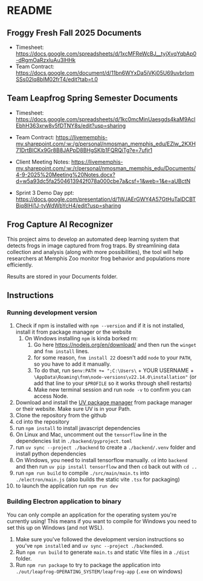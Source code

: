 # README

## Froggy Fresh Fall 2025 Documents
* Timesheet: https://docs.google.com/spreadsheets/d/1xcMFReWcBJ__tyjXvqYqbAp0-dRgmOaRzxluAu3lHHk
* Team Contract: https://docs.google.com/document/d/11bn6WYxDa5iVKj05U69uvbrIomSSs02lq8bIM02frT4/edit?tab=t.0

## Team Leapfrog Spring Semester Documents

* Timesheet:
<https://docs.google.com/spreadsheets/d/1kc0mcMinUaesgds4kaM9AclEbhH363xrw8v5fDTNY8s/edit?usp=sharing>

* Team Contract:
<https://livememphis-my.sharepoint.com/:w:/g/personal/nmosman_memphis_edu/EZlw_2KXH71DrtBlCKx9Gr8B8JAPpD8BHgSKlb1FQRQiTg?e=7ufjr1>

* Client Meeting Notes:
<https://livememphis-my.sharepoint.com/:w:/r/personal/nmosman_memphis_edu/Documents/4-9-2025%20Meeting%20Notes.docx?d=w5a93dc5fa2504613942f078a000cbe7a&csf=1&web=1&e=aUBctN>

* Sprint 3 Demo Day ppt:
 <https://docs.google.com/presentation/d/1WJAErGWY4A57GtHuTaIDCBTBjq8lHj1J-tyWdWbYcH4/edit?usp=sharing>
  
## Frog Capture AI Recognizer

This project aims to develop an automated deep learning system that detects frogs in image captured from frog traps.
By streamlining data collection and analysis (along with more possibilities), the tool will help researchers at Memphis Zoo monitor frog behavior and populations more efficiently.

Results are stored in your Documents folder.

## Instructions

### Running development version

1. Check if npm is installed with `npm --version` and if it is not installed, install it from package manager or the website
   1. On Windows installing `npm` is kinda borked rn:
      1. Go here <https://nodejs.org/en/download/> and then run the `winget` and `fnm install` lines.
      2. for some reason, `fnm install 22` doesn't add `node` to your `PATH`, so you have to add it manually.
      3. To do that, run `$env:PATH += ";C:\Users\` + YOUR USERNAME + `\AppData\Roaming\fnm\node-versions\v22.14.0\installation"` (or add that line to your `$PROFILE` so it works through shell restarts)
      4. Make new terminal session and run `node -v` to confirm you can access Node.
2. Download and install the [UV package manager](https://docs.astral.sh/uv/) from package manager or their website. Make sure UV is in your Path.
3. Clone the repository from the github
4. cd into the repository
5. run `npm install` to install javascript dependencies
6. On Linux and Mac, uncomment out the `tensorflow` line in the dependencies list in `./backend/pyproject.toml`
7. run `uv sync --project ./backend` to create a `./backend/.venv` folder and install python dependencies
8. On Windows, you need to install tensorflow manually. `cd` into `backend` and then run `uv pip install tensorflow` and then `cd` back out with `cd ..`
9. run `npm run build` to compile `./src/main/main.ts` into `./electron/main.js` (also builds the static vite `.tsx` for packaging)
10. to launch the application run `npm run dev`

### Building Electron application to binary

You can only compile an application for the operating system you're currently using! This means if you want to compile for Windows you need to set this up on Windows (and not WSL).

1. Make sure you've followed the development version instructions so you've `npm install`ed and `uv sync --project ./backend`ed.
2. Run `npm run build` to generate `main.ts` and static Vite files in a `./dist` folder.
3. Run `npm run package` to try to package the application into `./out/leapfrog-OPERATING_SYSTEM/leapfrog-app` (`.exe` on windows)
